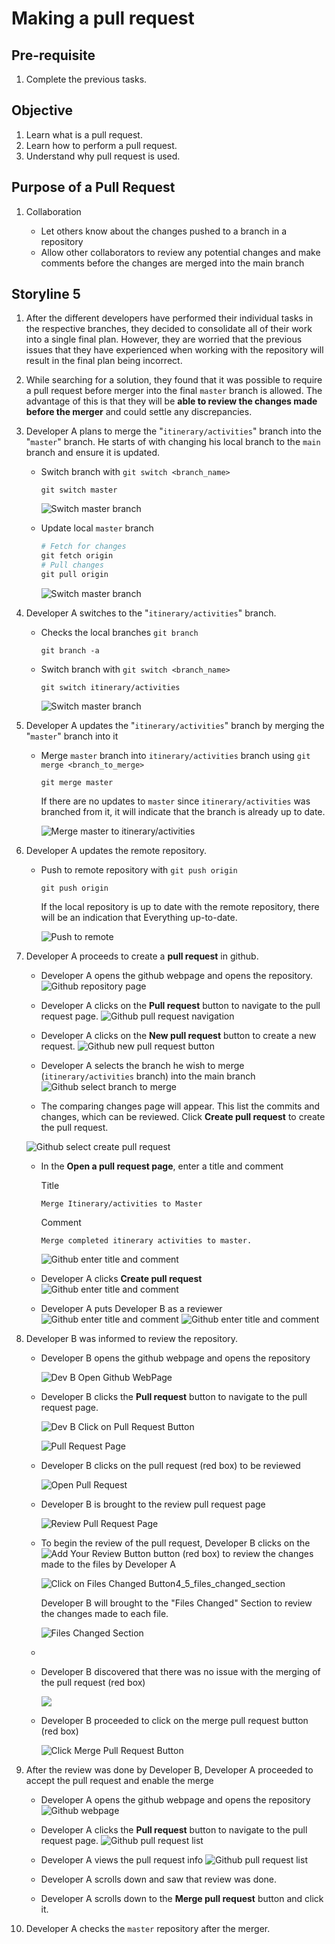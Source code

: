 # Making a pull request

## Pre-requisite
1. Complete the previous tasks.

## Objective
1. Learn what is a pull request.
2. Learn how to perform a pull request.
3. Understand why pull request is used.

## Purpose of a Pull Request
1. Collaboration

    - Let others know about the changes pushed to a branch in a repository
    - Allow other collaborators to review any potential changes and make comments before the changes are merged into the main branch

## Storyline 5
1. After the different developers have performed their individual tasks in the respective branches, they decided to consolidate all of their work into a single final plan. However, they are worried that the previous issues that they have experienced when working with the repository will result in the final plan being incorrect. 

2. While searching for a solution, they found that it was possible to require a pull request before merger into the final `master` branch is allowed. The advantage of this is that they will be **able to review the changes made before the merger** and could settle any discrepancies.

3. Developer A plans to merge the "`itinerary/activities`" branch into the "`master`" branch. He starts of with changing his local branch to the `main` branch and ensure it is updated.

    - Switch branch with `git switch <branch_name>`

        ```
        git switch master
        ```

        ![Switch master branch](../images/4_5/4_5_git_switch_itinerary_to_master.png)

    - Update local `master` branch

        ```ps1
        # Fetch for changes
        git fetch origin
        # Pull changes
        git pull origin
        ```

        ![Switch master branch](../images/4_5/4_5_git_pull_devA_master.png)

4. Developer A switches to the "`itinerary/activities`" branch.

    - Checks the local branches `git branch`
        ```
        git branch -a
        ```
    - Switch branch with `git switch <branch_name>`
         ```
        git switch itinerary/activities
        ```

        ![Switch master branch](../images/4_5/4_5_git_switch_master_to_itinerary.png)

5. Developer A updates the "`itinerary/activities`" branch by merging the "`master`" branch into it

    - Merge `master` branch into `itinerary/activities` branch using `git merge <branch_to_merge>`

        ```
        git merge master
        ```

        If there are no updates to `master` since `itinerary/activities` was branched from it, it will indicate that the branch is already up to date.

        ![Merge master to itinerary/activities](../images/4_5/4_5_git_merge_master_to_itinerary.png)

6. Developer A updates the remote repository. 
    
    - Push to remote repository with `git push origin`

        ```
        git push origin
        ```

        If the local repository is up to date with the remote repository, there will be an indication that Everything up-to-date.

        ![Push to remote](../images/4_5/4_5_git_push_devA_itinerary.png)

7. Developer A proceeds to create a **pull request** in github.

    - Developer A opens the github webpage and opens the repository.
    ![Github repository page](../images/4_5/4_5_github_repository_page.png)

    - Developer A clicks on the **Pull request** button to navigate to the pull request page.
    ![Github pull request navigation](../images/4_5/4_5_github_repository_page_pull_req_btn.png)

    - Developer A clicks on the **New pull request** button to create a new request.
    ![Github new pull request button](../images/4_5/4_5_github_pull_request_page_new_req_btn.png)

    - Developer A selects the branch he wish to merge (`itinerary/activities` branch) into the main branch  
    ![Github select branch to merge](../images/4_5/4_5_github_pull_request_page_select_branch_to_merge.png)
    
    - The comparing changes page will appear. This list the commits and changes, which can be reviewed. Click **Create pull request** to create the pull request.
    
    ![Github select create pull request](../images/4_5/4_5_github_pull_request_comparing_changes.png)

    - In the **Open a pull request page**, enter a title and comment
        
        Title
        ```
        Merge Itinerary/activities to Master
        ```

        Comment
        ```
        Merge completed itinerary activities to master.
        ```
        ![Github enter title and comment](../images/4_5/4_5_github_open_pull_request_title_comment.png)

    - Developer A clicks **Create pull request**
    ![Github enter title and comment](../images/4_5/4_5_github_open_pull_create_btn.png)

    - Developer A puts Developer B as a reviewer
    ![Github enter title and comment](../images/4_5/4_5_github_select_reviewer.png)
    ![Github enter title and comment](../images/4_5/4_5_github_reviewer_selected.png)


8. Developer B was informed to review the repository.

    - Developer B opens the github webpage and opens the repository

        ![Dev B Open Github WebPage](../images/4_5/4_5_Dev_B_Open_Github_WebPage.png)

    - Developer B clicks the **Pull request** button to navigate to the pull request page.

        ![Dev B Click on Pull Request Button](../images/4_5/4_5_Dev_B_Click_Pull_Request_Btn.png)

        ![Pull Request Page](../images/4_5/4_5_Pull_Request_Page.png)

    - Developer B clicks on the pull request (red box) to be reviewed

        ![Open Pull Request](../images/4_5/4_5_Open_Pull_Request.png)

    - Developer B is brought to the review pull request page

        ![Review Pull Request Page](../images/4_5/4_5_review_pull_request_page.gif)

    - To begin the review of the pull request, Developer B clicks on the ![Add Your Review Button](../images/4_5/4_add_review_btn.png) button (red box) to review the changes made to the files by Developer A
        
        ![Click on Files Changed Button](../images/4_5/4_5_click_add_review_btn.png)4_5_files_changed_section

        Developer B will brought to the "Files Changed" Section to review the changes made to each file.

        ![Files Changed Section](../images/4_5/4_5_files_changed_section.png)

    - 

    - Developer B discovered that there was no issue with the merging of the pull request (red box)

        ![](../images/4_5)

    - Developer B proceeded to click on the merge pull request button (red box)

        ![Click Merge Pull Request Button](../images/4_5/4_5_Merge_Pull_Request_Btn.png)

9. After the review was done by Developer B, Developer A proceeded to accept the pull request and enable the merge

    - Developer A opens  the github webpage and opens the repository
    ![Github webpage](../images/4_5/4_5_github_repository_main_pending_pull_req.png)

    - Developer A clicks the **Pull request** button to navigate to the pull request page.
    ![Github pull request list](../images/4_5/4_5_github_pull_request_view_request.png)

    - Developer A views the pull request info
    ![Github pull request list](../images/4_5/4_5_github_pull_request_full_view.png)
    
    - Developer A scrolls down and saw that review was done.
    
    - Developer A scrolls down to the **Merge pull request** button and click it. 

10. Developer A checks the `master` repository after the merger.

